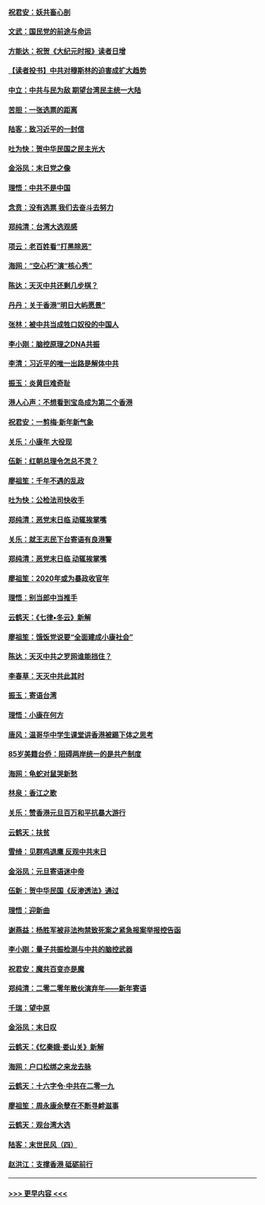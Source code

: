 #### [祝君安：妖共畜心剖](../pages/nsc993/n11794273.md?t=01160422) 
#### [文武：国民党的前途与命运](../pages/nsc993/n11794198.md?t=01160422) 
#### [方能达：祝贺《大纪元时报》读者日增](../pages/nsc993/n11793807.md?t=01160422) 
#### [【读者投书】中共对穆斯林的迫害成扩大趋势](../pages/nsc993/n11791371.md?t=01160422) 
#### [中立：中共与民为敌 期望台湾民主统一大陆](../pages/nsc993/n11790392.md?t=01160422) 
#### [苦胆：一张选票的距离](../pages/nsc993/n11788914.md?t=01160422) 
#### [陆客：致习近平的一封信](../pages/nsc993/n11788867.md?t=01160422) 
#### [吐为快：贺中华民国之民主光大](../pages/nsc993/n11788618.md?t=01160422) 
#### [金浴凤：末日党之像](../pages/nsc993/n11787475.md?t=01160422) 
#### [理悟：中共不是中国](../pages/nsc993/n11787463.md?t=01160422) 
#### [念贲：没有选票  我们去奋斗去努力](../pages/nsc993/n11787398.md?t=01160422) 
#### [郑纯清：台湾大选观感](../pages/nsc993/n11786210.md?t=01160422) 
#### [项云：老百姓看“打黑除恶”](../pages/nsc993/n11785398.md?t=01160422) 
#### [海网：“空心朽”演“核心秀”](../pages/nsc993/n11783874.md?t=01160422) 
#### [陈达：天灭中共还剩几步棋？](../pages/nsc993/n11783719.md?t=01160422) 
#### [丹丹：关于香港“明日大屿愿景”](../pages/nsc993/n11783273.md?t=01160422) 
#### [张林：被中共当成牲口奴役的中国人](../pages/nsc993/n11782397.md?t=01160422) 
#### [李小刚：脑控原理之DNA共振](../pages/nsc993/n11780962.md?t=01160422) 
#### [李清：习近平的唯一出路是解体中共](../pages/nsc993/n11780866.md?t=01160422) 
#### [振玉：炎黄巨难奇耻](../pages/nsc993/n11779632.md?t=01160422) 
#### [港人心声：不想看到宝岛成为第二个香港](../pages/nsc993/n11778817.md?t=01160422) 
#### [祝君安：一剪梅‧新年新气象](../pages/nsc993/n11776340.md?t=01160422) 
#### [关乐：小康年 大役现](../pages/nsc993/n11774213.md?t=01160422) 
#### [伍新：红朝总理令怎总不灵？](../pages/nsc993/n11770813.md?t=01160422) 
#### [廖祖笙：千年不遇的乱政](../pages/nsc993/n11770373.md?t=01160422) 
#### [吐为快：公检法司快收手](../pages/nsc993/n11770359.md?t=01160422) 
#### [郑纯清：恶党末日临 动辄挨掌嘴](../pages/nsc993/n11769912.md?t=01160422) 
#### [关乐：就王志民下台寄语有良港警](../pages/nsc993/n11769903.md?t=01160422) 
#### [郑纯清：恶党末日临 动辄挨掌嘴](../pages/nsc993/n11769356.md?t=01160422) 
#### [廖祖笙：2020年或为暴政收官年](../pages/nsc993/n11768216.md?t=01160422) 
#### [理悟：别当郎中当推手](../pages/nsc993/n11768243.md?t=01160422) 
#### [云鹤天：《七律▪冬云》新解](../pages/nsc993/n11768204.md?t=01160422) 
#### [廖祖笙：饿饭党说要“全面建成小康社会”](../pages/nsc993/n11767482.md?t=01160422) 
#### [陈达：天灭中共之罗网谁能挡住？](../pages/nsc993/n11767465.md?t=01160422) 
#### [李春草：天灭中共此其时](../pages/nsc993/n11767452.md?t=01160422) 
#### [振玉：寄语台湾](../pages/nsc993/n11767432.md?t=01160422) 
#### [理悟：小康在何方](../pages/nsc993/n11767394.md?t=01160422) 
#### [唐风：温哥华中学生课堂讲香港被踢下体之思考](../pages/nsc993/n11766848.md?t=01160422) 
#### [85岁美籍台侨：阻碍两岸统一的是共产制度](../pages/nsc993/n11765043.md?t=01160422) 
#### [海网：龟蛇对鼠哭新愁](../pages/nsc993/n11764895.md?t=01160422) 
#### [林泉：香江之歌](../pages/nsc993/n11764415.md?t=01160422) 
#### [关乐：赞香港元旦百万和平抗暴大游行](../pages/nsc993/n11764382.md?t=01160422) 
#### [云鹤天：扶贫](../pages/nsc993/n11764245.md?t=01160422) 
#### [雪绮：见群鸡退鹰  反观中共末日](../pages/nsc993/n11762112.md?t=01160422) 
#### [金浴凤：元旦寄语迷中帝](../pages/nsc993/n11761788.md?t=01160422) 
#### [伍新：贺中华民国《反渗透法》通过](../pages/nsc993/n11761994.md?t=01160422) 
#### [理悟：迎新曲](../pages/nsc993/n11761152.md?t=01160422) 
#### [谢燕益：杨胜军被非法拘禁致死案之紧急报案举报控告函](../pages/nsc993/n11756134.md?t=01160422) 
#### [李小刚：量子共振检测与中共的脑控武器](../pages/nsc993/n11754518.md?t=01160422) 
#### [祝君安：魔共百变亦是魔](../pages/nsc993/n11754469.md?t=01160422) 
#### [郑纯清：二零二零年散伙演弃年——新年寄语](../pages/nsc993/n11754195.md?t=01160422) 
#### [千瑞：望中原](../pages/nsc993/n11754159.md?t=01160422) 
#### [金浴凤：末日叹](../pages/nsc993/n11752359.md?t=01160422) 
#### [云鹤天：《忆秦娥‧娄山关》新解](../pages/nsc993/n11752348.md?t=01160422) 
#### [海网：户口松绑之来龙去脉](../pages/nsc993/n11752328.md?t=01160422) 
#### [云鹤天：十六字令‧中共在二零一九](../pages/nsc993/n11752305.md?t=01160422) 
#### [廖祖笙：周永康余孽在不断寻衅滋事](../pages/nsc993/n11751013.md?t=01160422) 
#### [云鹤天：观台湾大选](../pages/nsc993/n11751007.md?t=01160422) 
#### [陆客：末世民风（四）](../pages/nsc993/n11749203.md?t=01160422) 
#### [赵洪江：支撑香港 砥砺前行](../pages/nsc993/n11748482.md?t=01160422) 

----
#### [ >>> 更早内容 <<< ](../indexes/nsc993-earlier.md)
